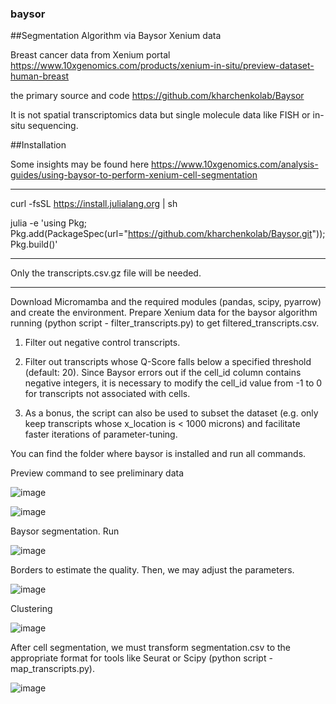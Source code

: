 ### baysor

##Segmentation Algorithm via Baysor Xenium data

Breast cancer data from Xenium portal
https://www.10xgenomics.com/products/xenium-in-situ/preview-dataset-human-breast

the primary source and code
https://github.com/kharchenkolab/Baysor

It is not spatial transcriptomics data but single molecule data like FISH or in-situ sequencing.

##Installation

Some insights may be found here
https://www.10xgenomics.com/analysis-guides/using-baysor-to-perform-xenium-cell-segmentation

-----------------------------
curl -fsSL https://install.julialang.org | sh

julia -e 'using Pkg; Pkg.add(PackageSpec(url="https://github.com/kharchenkolab/Baysor.git")); Pkg.build()'

-----------------------------

Only the transcripts.csv.gz file will be needed.

---------------------------------------------------

Download Micromamba and the required modules (pandas, scipy, pyarrow) and create the environment.
Prepare Xenium data for the baysor algorithm running (python script - filter_transcripts.py) to get filtered_transcripts.csv.

1. Filter out negative control transcripts.
   
2. Filter out transcripts whose Q-Score falls below a specified threshold (default: 20).
Since Baysor errors out if the cell_id column contains negative integers, it is necessary to modify the cell_id value from -1 to 0 for transcripts not associated with cells.

3. As a bonus, the script can also be used to subset the dataset (e.g. only keep transcripts whose x_location is < 1000 microns) and facilitate faster iterations of parameter-tuning.

You can find the folder where baysor is installed and run all commands.

Preview command to see preliminary data

![image](https://github.com/Elena983/baysor/assets/68946912/b49d177b-4fc3-46e6-9371-cd30afa46756)

![image](https://github.com/Elena983/baysor/assets/68946912/2883b4cd-3c2b-42c7-932a-afe46421c121)

Baysor segmentation. Run

![image](https://github.com/Elena983/baysor/assets/68946912/38955390-2944-4448-9cea-90b4dd86f6a1)

Borders to estimate the quality. Then, we may adjust the parameters.

![image](https://github.com/Elena983/baysor/assets/68946912/3377553c-3030-4be1-bc12-409aa512a022)

Clustering

![image](https://github.com/Elena983/baysor/assets/68946912/005ab003-7dd0-437a-9193-b99eb5143767)

After cell segmentation, we must transform segmentation.csv to the appropriate format for tools like Seurat or Scipy (python script - map_transcripts.py).

![image](https://github.com/Elena983/baysor/assets/68946912/457f711e-9efb-46a7-a2c1-a80a59e3b08a)








